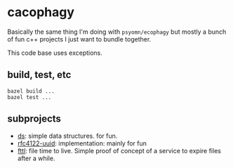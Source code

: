 # cacophagy

Basically the same thing I'm doing with `psyomn/ecophagy` but mostly a
bunch of fun c++ projects I just want to bundle together.

This code base uses exceptions.

## build, test, etc

```nocode
bazel build ...
bazel test ...
```

## subprojects

- [ds](./ds): simple data structures. for fun.
- [rfc4122-uuid](./rfc4122-uuid): implementation: mainly for fun
- [fttl](./fttl): file time to live. Simple proof of concept of a
  service to expire files after a while.
